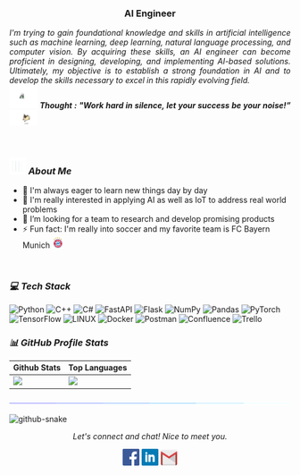 <h3 align="center">AI Engineer</h3>

<p align="justify">
  <em>
    I'm trying to gain foundational knowledge and skills in artificial intelligence such as machine learning, deep learning, natural language processing, and computer vision. By acquiring these skills, an AI engineer can become proficient in designing, developing, and implementing AI-based solutions. Ultimately, my objective is to establish a strong foundation in AI and to develop the skills necessary to excel in this rapidly evolving field.
  </em> 
  <br>
  <img src="images/dog_2.gif" width="50" /> <b><i align="center">Thought : "Work hard in silence, let your success be your noise!”</i></b> <img src="images/dog_1.gif" width="50" />
</p>

<br>

### <img src="images/stats.gif" width="30px"> ***About Me***
- 👋 I'm always eager to learn new things day by day
- 👯 I'm really interested in applying AI as well as IoT to address real world problems
- 🔭 I’m looking for a team to research and develop promising products
- ⚡ Fun fact: I'm really into soccer and my favorite team is FC Bayern Munich <img src="images/FCB_logo.png" width="20px">
<br>

### ***💻 Tech Stack***
 ![Python](https://img.shields.io/badge/python-3670A0?style=for-the-badge&logo=python&logoColor=ffdd54) ![C++](https://img.shields.io/badge/c++-%2300599C.svg?style=for-the-badge&logo=c%2B%2B&logoColor=white) ![C#](https://img.shields.io/badge/c%23-%23239120.svg?style=for-the-badge&logo=c-sharp&logoColor=white) ![FastAPI](https://img.shields.io/badge/FastAPI-005571?style=for-the-badge&logo=fastapi) ![Flask](https://img.shields.io/badge/flask-%23000.svg?style=for-the-badge&logo=flask&logoColor=white)  ![NumPy](https://img.shields.io/badge/numpy-%23013243.svg?style=for-the-badge&logo=numpy&logoColor=white) ![Pandas](https://img.shields.io/badge/pandas-%23150458.svg?style=for-the-badge&logo=pandas&logoColor=white) ![PyTorch](https://img.shields.io/badge/PyTorch-%23EE4C2C.svg?style=for-the-badge&logo=PyTorch&logoColor=white) ![TensorFlow](https://img.shields.io/badge/TensorFlow-%23FF6F00.svg?style=for-the-badge&logo=TensorFlow&logoColor=white) ![LINUX](https://img.shields.io/badge/Linux-FCC624?style=for-the-badge&logo=linux&logoColor=black) ![Docker](https://img.shields.io/badge/docker-%230db7ed.svg?style=for-the-badge&logo=docker&logoColor=white) ![Postman](https://img.shields.io/badge/Postman-FF6C37?style=for-the-badge&logo=postman&logoColor=white) ![Confluence](https://img.shields.io/badge/confluence-%23172BF4.svg?style=for-the-badge&logo=confluence&logoColor=white)  ![Trello](https://img.shields.io/badge/Trello-%23026AA7.svg?style=for-the-badge&logo=Trello&logoColor=white)

### ***📊 GitHub Profile Stats***

|Github Stats | Top Languages |
|-------------|---------------|
|<img height="190em" src="https://github-readme-stats-eight-theta.vercel.app/api?username=dsqt99&show_icons=true&count_private=true&theme=react&hide_border=true&bg_color=1F222E&title_color=F85D7F&icon_color=F8D866" />|<img height="190em" src="https://github-readme-stats-eight-theta.vercel.app/api/top-langs/?username=dsqt99&layout=compact&langs_count=8&theme=react&hide_border=true&bg_color=1F222E&title_color=F85D7F&icon_color=F8D866&hide=jupyter%20notebook,java" />|

![divider](images/divider.gif)

<picture>
  <source media="(prefers-color-scheme: dark)" srcset="github-snake-dark.svg" />
  <source media="(prefers-color-scheme: light)" srcset="github-snake.svg" />
  <img alt="github-snake" src="github-snake.svg" />
</picture>

<p align="center">
  <i>Let's connect and chat! Nice to meet you.</i>

  <p align="center">
    	<code><a href="https://www.facebook.com/DSQT1999"><img width="30px" src="./images/facebook.png" title="Facebook"/></a></code>
	<code><a href="https://www.linkedin.com/in/dsqt1999/"><img width="30px" src="./images/linkedin.png" title="Linkedin"/></a></code>
	<code><a href="mailto:haimanhdo1999@gmail.com"><img width="30px" src="./images/gmail.png" title="Gmail"/></a></code>
  </p>
</p>